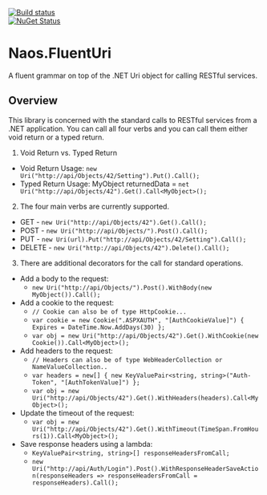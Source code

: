 [![Build status](https://ci.appveyor.com/api/projects/status/github/NaosFramework/Naos.FluentUri?branch=master&svg=true)](https://ci.appveyor.com/project/NaosLLC/naos-fluenturi)
<br/> 
[![NuGet Status](http://nugetstatus.com/Naos.FluentUri.png)](http://nugetstatus.com/packages/Naos.FluentUri)

Naos.FluentUri
=============
A fluent grammar on top of the .NET Uri object for calling RESTful services.

Overview
--------
This library is concerned with the standard calls to RESTful services from a .NET application.  You can call all four verbs and you can call them either void return or a typed return.

1. Void Return vs. Typed Return
 - Void Return Usage: `new Uri("http://api/Objects/42/Setting").Put().Call();`
 - Typed Return Usage: MyObject returnedData = `net Uri("http://api/Objects/42").Get().Call<MyObject>();`

2. The four main verbs are currently supported.
 - GET - `new Uri("http://api/Objects/42").Get().Call();`
 - POST - `new Uri("http://api/Objects/").Post().Call();`
 - PUT - `new Uri(url).Put("http://api/Objects/42/Setting").Call();`
 - DELETE - `new Uri("http://api/Objects/42").Delete().Call();`

3. There are additional decorators for the call for standard operations.
 - Add a body to the request:
    - `new Uri("http://api/Objects/").Post().WithBody(new MyObject()).Call();`
 - Add a cookie to the request:
    - `// Cookie can also be of type HttpCookie...`
    - `var cookie = new Cookie(".ASPXAUTH", "[AuthCookieValue]") { Expires = DateTime.Now.AddDays(30) };`
    - `var obj = new Uri("http://api/Objects/42").Get().WithCookie(new Cookie()).Call<MyObject>();`
 - Add headers to the request:
    - `// Headers can also be of type WebHeaderCollection or NameValueCollection..`
    - `var headers = new[] { new KeyValuePair<string, string>("Auth-Token", "[AuthTokenValue]") };`
    - `var obj = new Uri("http://api/Objects/42").Get().WithHeaders(headers).Call<MyObject>();`
 - Update the timeout of the request:
    - `var obj = new Uri("http://api/Objects/42").Get().WithTimeout(TimeSpan.FromHours(1)).Call<MyObject>();`
 - Save response headers using a lambda:
    - `KeyValuePair<string, string>[] responseHeadersFromCall;`
    - `new Uri("http://api/Auth/Login").Post().WithResponseHeaderSaveAction(responseHeaders => responseHeadersFromCall = responseHeaders).Call();`
